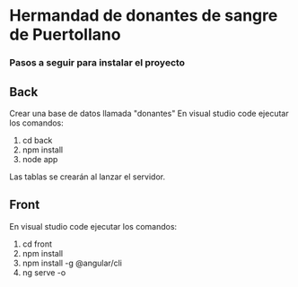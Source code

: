 # Hermandad de donantes de sangre de Puertollano

### Pasos a seguir para instalar el proyecto
## Back
Crear una base de datos llamada "donantes"
En visual studio code ejecutar los comandos:
  1. cd back
  2. npm install
  3. node app

Las tablas se crearán al lanzar el servidor.

## Front
En visual studio code ejecutar los comandos:
  1. cd front
  2. npm install
  3. npm install -g @angular/cli
  4. ng serve -o
